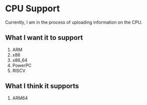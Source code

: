 # CPU Support
Currently, I am in the process of uploading information on the CPU.
## What I want it to support
1. ARM
2. x86
3. x86_64
4. PowerPC
5. RISCV
## What I think it supports
1. ARM64
